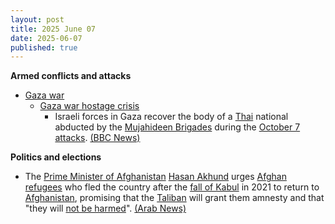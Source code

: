 ```yaml
---
layout: post
title: 2025 June 07
date: 2025-06-07
published: true
---
```



**Armed conflicts and attacks**

* [Gaza war](https://en.wikipedia.org/wiki/Gaza_war "Gaza war")
  + [Gaza war hostage crisis](https://en.wikipedia.org/wiki/Gaza_war_hostage_crisis "Gaza war hostage crisis")
    - Israeli forces in Gaza recover the body of a [Thai](https://en.wikipedia.org/wiki/Thailand "Thailand") national abducted by the [Mujahideen Brigades](https://en.wikipedia.org/wiki/Mujahideen_Brigades "Mujahideen Brigades") during the [October 7 attacks](https://en.wikipedia.org/wiki/October_7_attacks "October 7 attacks"). [(BBC News)](https://www.bbc.com/news/articles/cev4l7kxdllo)

**Politics and elections**

* The [Prime Minister of Afghanistan](https://en.wikipedia.org/wiki/Prime_Minister_of_Afghanistan "Prime Minister of Afghanistan") [Hasan Akhund](https://en.wikipedia.org/wiki/Hasan_Akhund "Hasan Akhund") urges [Afghan refugees](https://en.wikipedia.org/wiki/Afghan_refugees "Afghan refugees") who fled the country after the [fall of Kabul](https://en.wikipedia.org/wiki/Fall_of_Kabul_%282021%29 "Fall of Kabul (2021)") in 2021 to return to [Afghanistan](https://en.wikipedia.org/wiki/Afghanistan "Afghanistan"), promising that the [Taliban](https://en.wikipedia.org/wiki/Taliban "Taliban") will grant them amnesty and that "they will [not be harmed](https://en.wikipedia.org/wiki/Human_rights_in_Afghanistan "Human rights in Afghanistan")". [(Arab News)](https://www.arabnews.com/node/2603723/world)
